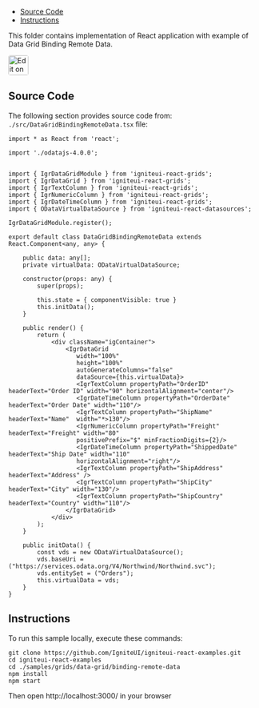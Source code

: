 <!-- NOTE: do not change this file because it will be auto re-generated from template file: -->
<!-- https://github.com/IgniteUI/igniteui-react-examples/tree/master/templates/sample/ReadMe.md -->

<!-- ## Table of Contents -->
<!-- - [Sample Preview](#Sample-Preview) -->
- [Source Code](#Source-Code)
- [Instructions](#Instructions)

This folder contains implementation of React application with example of Data Grid Binding Remote Data.
<!-- in the Data Grid component -->
<!-- [Data Grid](https://infragistics.com/Reactsite/components/data-grid.html) -->

<html lang="en" xmlns="http://www.w3.org/1999/xhtml">
    <body>
        <a target="_blank" href="https://codesandbox.io/s/github/IgniteUI/igniteui-react-examples/tree/master/samples/grids/data-grid/binding-remote-data?fontsize=14&hidenavigation=1&theme=dark&view=preview&file=/src/DataGridBindingRemoteData.tsx" rel="noopener noreferrer">
            <img height="40px" style="border-radius: 0.25rem" alt="Edit on CodeSandbox" src="https://static.infragistics.com/xplatform/images/sandbox/code.png"/>
        </a>
        <!-- <a target="_blank"
href="https://codesandbox.io/s/github/IgniteUI/igniteui-react-examples/tree/master/samples/maps/geo-map/binding-csv-points?fontsize=14&hidenavigation=1&theme=dark&view=preview">
            <img alt="Edit Sample" src="https://codesandbox.io/static/img/play-codesandbox.svg"/>
        </a> -->
        <!-- <a target="_blank" style="margin-left: 0.5rem"
href="https://codesandbox.io/embed/github/IgniteUI/igniteui-react-examples/tree/master/samples/grids/data-grid/binding-remote-data?fontsize=14&hidenavigation=1&theme=dark&view=preview&file=/src/DataGridBindingRemoteData.tsx">
            <img height="40px" style="border-radius: 5px" alt="View on CodeSandbox" src="https://static.infragistics.com/xplatform/images/sandbox/view.png"/>
        </a> -->
        <!-- <a target="_blank"
href="https://codesandbox.io/embed/github/IgniteUI/igniteui-react-examples/tree/master/samples/maps/geo-map/binding-csv-points?fontsize=14&hidenavigation=1&theme=dark&view=preview">
            <img alt="View on CodeSandbox" src="https://static.infragistics.com/xplatform/images/sandbox/view.png"/>
        </a>
https://codesandbox.io/embed/react-treemap-overview-rtb45
https://codesandbox.io/static/img/play-codesandbox.svg
https://codesandbox.io/embed/react-treemap-overview-rtb45?view=browser -->
    </body>
</html>

<!-- ## Sample Preview -->

<!-- <iframe
  src="https://codesandbox.io/embed/github/IgniteUI/igniteui-react-examples/tree/master/samples/grids/data-grid/binding-remote-data?fontsize=14&hidenavigation=1&theme=dark&view=preview&file=/src/DataGridBindingRemoteData.tsx"
  style="width:100%; height:400px; border:0; border-radius: 4px; overflow:hidden;"
  allow="accelerometer; ambient-light-sensor; camera; encrypted-media; geolocation; gyroscope; hid; microphone; midi; payment; usb; vr"
  sandbox="allow-forms allow-modals allow-popups allow-presentation allow-same-origin allow-scripts"
></iframe> -->

## Source Code

The following section provides source code from:
`./src/DataGridBindingRemoteData.tsx` file:

```tsx
import * as React from 'react';

import './odatajs-4.0.0';


import { IgrDataGridModule } from 'igniteui-react-grids';
import { IgrDataGrid } from 'igniteui-react-grids';
import { IgrTextColumn } from 'igniteui-react-grids';
import { IgrNumericColumn } from 'igniteui-react-grids';
import { IgrDateTimeColumn } from 'igniteui-react-grids';
import { ODataVirtualDataSource } from 'igniteui-react-datasources';

IgrDataGridModule.register();

export default class DataGridBindingRemoteData extends React.Component<any, any> {

    public data: any[];
    private virtualData: ODataVirtualDataSource;

    constructor(props: any) {
        super(props);

        this.state = { componentVisible: true }
        this.initData();
    }

    public render() {
        return (
            <div className="igContainer">
                <IgrDataGrid
                   width="100%"
                   height="100%"
                   autoGenerateColumns="false"
                   dataSource={this.virtualData}>
                   <IgrTextColumn propertyPath="OrderID" headerText="Order ID" width="90" horizontalAlignment="center"/>
                   <IgrDateTimeColumn propertyPath="OrderDate" headerText="Order Date" width="110"/>
                   <IgrTextColumn propertyPath="ShipName" headerText="Name"  width="*>130"/>
                   <IgrNumericColumn propertyPath="Freight" headerText="Freight" width="80"
                   positivePrefix="$" minFractionDigits={2}/>
                   <IgrDateTimeColumn propertyPath="ShippedDate" headerText="Ship Date" width="110"
                   horizontalAlignment="right"/>
                   <IgrTextColumn propertyPath="ShipAddress" headerText="Address" />
                   <IgrTextColumn propertyPath="ShipCity" headerText="City" width="130"/>
                   <IgrTextColumn propertyPath="ShipCountry" headerText="Country" width="110"/>
                </IgrDataGrid>
            </div>
        );
    }

    public initData() {
        const vds = new ODataVirtualDataSource();
        vds.baseUri = ("https://services.odata.org/V4/Northwind/Northwind.svc");
        vds.entitySet = ("Orders");
        this.virtualData = vds;
    }
}
```

## Instructions
To run this sample locally, execute these commands:

```
git clone https://github.com/IgniteUI/igniteui-react-examples.git
cd igniteui-react-examples
cd ./samples/grids/data-grid/binding-remote-data
npm install
npm start

```

Then open http://localhost:3000/ in your browser

